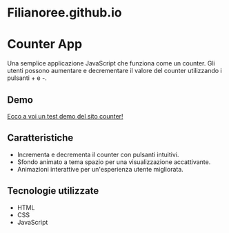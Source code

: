 # Filianoree.github.io


# Counter App


Una semplice applicazione JavaScript che funziona come un counter. Gli utenti possono aumentare e decrementare il valore del counter utilizzando i pulsanti + e -.

## Demo
[Ecco a voi un test demo del sito counter!](https://filianoree.github.io/)
## Caratteristiche

- Incrementa e decrementa il counter con pulsanti intuitivi.
- Sfondo animato a tema spazio per una visualizzazione accattivante.
- Animazioni interattive per un'esperienza utente migliorata.

## Tecnologie utilizzate

- HTML
- CSS
- JavaScript



